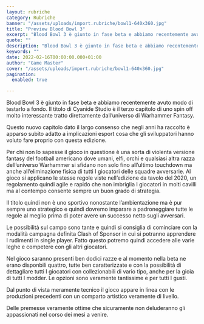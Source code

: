 ```yaml
---
layout: rubriche
category: Rubriche
banner: "/assets/uploads/import.rubriche/bowl1-640x360.jpg"
title: "Preview Blood Bowl 3"
excerpt: "Blood Bowl 3 è giunto in fase beta e abbiamo recentemente avuto modo di testarlo a fondo. Il titolo di Cyanide Studio è il terzo capitolo di uno spin off molto interessante tratto direttamente dall’universo di Warhammer Fantasy. Questo nuovo capitolo dato il largo consenso che negli anni ha raccolto è apparso subito adatto a [&hellip"
quote: ""
description: "Blood Bowl 3 è giunto in fase beta e abbiamo recentemente avuto modo di testarlo a fondo. Il titolo di Cyanide Studio è il terzo capitolo di uno spin off molto interessante tratto direttamente dall’universo di Warhammer Fantasy. Questo nuovo capitolo dato il largo consenso che negli anni ha raccolto è apparso subito adatto a [&hellip"
keywords: ""
date: 2022-02-16T00:00:00.000+01:00
author: "Game Master"
cover: "/assets/uploads/import.rubriche/bowl1-640x360.jpg"
pagination:
  enabled: true

---
```


Blood Bowl 3 è giunto in fase beta e abbiamo recentemente avuto modo di testarlo a fondo. Il titolo di Cyanide Studio è il terzo capitolo di uno spin off molto interessante tratto direttamente dall’universo di Warhammer Fantasy.

Questo nuovo capitolo dato il largo consenso che negli anni ha raccolto è apparso subito adatto a implicazioni esport cosa che gli sviluppatori hanno voluto fare proprio con questa edizione.  
  
Per chi non lo sapesse il gioco in questione è una sorta di violenta versione fantasy del football americano dove umani, elfi, orchi e qualsiasi altra razza dell’universo Warhammer si sfidano non solo fino all’ultimo touchdown ma anche all’eliminazione fisica di tutti I giocatori delle squadre avversarie. Al gioco si applicano le stesse regole viste nell’edizione da tavolo del 2020, un regolamento quindi agile e rapido che non imbriglia I giocatori in molti cavilli ma al contempo consente sempre un buon grado di strategia.

Il titolo quindi non è uno sportivo nonostante l’ambientazione ma è pur sempre uno strategico e quindi dovremo imparare a padroneggiare tutte le regole al meglio prima di poter avere un successo netto sugli avversari.

Le possibilità sul campo sono tante e quindi si consiglia di cominciare con la modalità campagna definita Clash of Sponsor in cui si potranno apprendere I rudimenti in single player. Fatto questo potremo quindi accedere alle varie leghe e competere con gli altri giocatori.  
  
Nel gioco saranno presenti ben dodici razze e al momento nella beta ne erano disponbili quattro, tutte ben caratterizzate e con la possibilità di dettagliare tutti I giocatori con collezionabili di vario tipo, anche per la gioia di tutti I modder. Le opzioni sono veramente tantissime e per tutti I gusti.

Dal punto di vista meramente tecnico il gioco appare in linea con le produzioni precedenti con un comparto artistico veramente di livello.

Delle premesse veramente ottime che sicuramente non deluderanno gli appassionati nel corso dei mesi a venire.